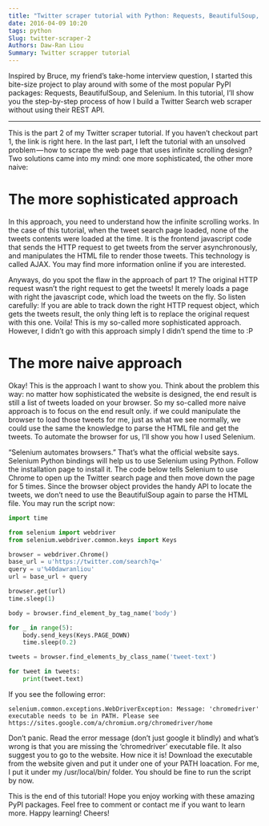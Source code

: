 ```yaml
---
title: "Twitter scraper tutorial with Python: Requests, BeautifulSoup, and Selenium — Part 2"
date: 2016-04-09 10:20
tags: python
Slug: twitter-scraper-2
Authors: Daw-Ran Liou
Summary: Twitter scrapper tutorial
---
```


Inspired by Bruce, my friend’s take-home interview question, I started this 
bite-size project to play around with some of the most popular PyPI packages: 
Requests, BeautifulSoup, and Selenium. In this tutorial, I’ll show you the 
step-by-step process of how I build a Twitter Search web scraper without using 
their REST API.

---

This is the part 2 of my Twitter scraper tutorial. If you haven’t checkout part 
1, the link is right here. In the last part, I left the tutorial with an unsolved
problem — how to scrape the web page that uses infinite scrolling design? Two 
solutions came into my mind: one more sophisticated, the other more naive:

# The more sophisticated approach

In this approach, you need to understand how the infinite scrolling works. In 
the case of this tutorial, when the tweet search page loaded, none of the tweets
contents were loaded at the time. It is the frontend javascript code that sends 
the HTTP request to get tweets from the server asynchronously, and manipulates 
the HTML file to render those tweets. This technology is called AJAX. You may 
find more information online if you are interested.

Anyways, do you spot the flaw in the approach of part 1? The original HTTP 
request wasn’t the right request to get the tweets! It merely loads a page with 
right the javascript code, which load the tweets on the fly. So listen carefully:
If you are able to track down the right HTTP request object, which gets the 
tweets result, the only thing left is to replace the original request with this 
one. Voila! This is my so-called more sophisticated approach. However, I didn’t 
go with this approach simply I didn’t spend the time to :P

# The more naive approach

Okay! This is the approach I want to show you. Think about the problem this way:
no matter how sophisticated the website is designed, the end result is still a 
list of tweets loaded on your browser. So my so-called more naive approach is to
focus on the end result only. if we could manipulate the browser to load those 
tweets for me, just as what we see normally, we could use the same the knowledge
to parse the HTML file and get the tweets. To automate the browser for us, I’ll 
show you how I used Selenium.

“Selenium automates browsers.” That’s what the official website says. Selenium 
Python bindings will help us to use Selenium using Python. Follow the 
installation page to install it. The code below tells Selenium to use Chrome to 
open up the Twitter search page and then move down the page for 5 times. Since 
the browser object provides the handy API to locate the tweets, we don’t need to
use the BeautifulSoup again to parse the HTML file. You may run the script now:

```python
import time

from selenium import webdriver
from selenium.webdriver.common.keys import Keys

browser = webdriver.Chrome()
base_url = u'https://twitter.com/search?q='
query = u'%40dawranliou'
url = base_url + query

browser.get(url)
time.sleep(1)

body = browser.find_element_by_tag_name('body')

for _ in range(5):
    body.send_keys(Keys.PAGE_DOWN)
    time.sleep(0.2)

tweets = browser.find_elements_by_class_name('tweet-text')

for tweet in tweets:
    print(tweet.text)
```

If you see the following error:

`selenium.common.exceptions.WebDriverException: Message: 'chromedriver'
executable needs to be in PATH. Please see
https://sites.google.com/a/chromium.org/chromedriver/home`

Don’t panic. Read the error message (don’t just google it blindly) and what’s 
wrong is that you are missing the ‘chromedriver’ executable file. It also 
suggest you to go to the website. How nice it is! Download the executable from 
the website given and put it under one of your PATH loacation. For me, I put it 
under my /usr/local/bin/ folder. You should be fine to run the script by now.

This is the end of this tutorial! Hope you enjoy working with these amazing PyPI
packages. Feel free to comment or contact me if you want to learn more. Happy 
learning! Cheers!
